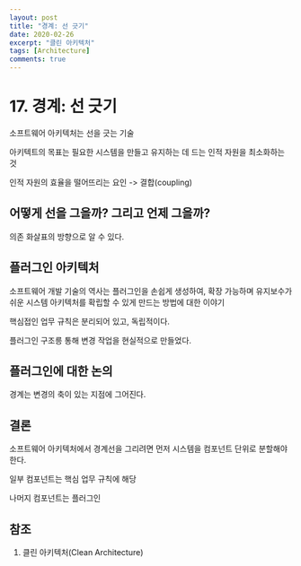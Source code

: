 ```yaml
---
layout: post
title: "경계: 선 긋기"
date: 2020-02-26
excerpt: "클린 아키텍처"
tags: [Architecture]
comments: true
---
```


# 17. 경계: 선 긋기

소프트웨어 아키텍처는 선을 긋는 기술

아키텍트의 목표는 필요한 시스템을 만들고 유지하는 데 드는 인적 자원을 최소화하는 것

인적 자원의 효율을 떨어뜨리는 요인 -> 결합(coupling)

## 어떻게 선을 그을까? 그리고 언제 그을까?

의존 화살표의 방향으로 알 수 있다.

## 플러그인 아키텍처

소프트웨어 개발 기술의 역사는 플러그인을 손쉽게 생성하여, 확장 가능하며 유지보수가 쉬운 시스템 아키텍처를 확립할 수 있게 만드는 방법에 대한 이야기

핵심접인 업무 규칙은 분리되어 있고, 독립적이다.

플러그인 구조릉 통해 변경 작업을 현실적으로 만들었다.

## 플러그인에 대한 논의

경계는 변경의 축이 있는 지점에 그어진다.

## 결론

소프트웨어 아키텍처에서 경계선을 그리려면 먼저 시스템을 컴포넌트 단위로 분할해야 한다.

일부 컴포넌트는 핵심 업무 규칙에 해당

나머지 컴포넌트는 플러그인

## 참조

1. 클린 아키텍처(Clean Architecture)

